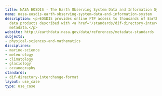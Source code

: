 ```yaml
---
title: NASA EOSDIS - The Earth Observing System Data and Information System
name: nasa-eosdis-earth-observing-system-data-and-information-system
description: <p>EOSDIS provides online FTP access to thousands of Earth system science
  data products described with <a href="/standards/dif-directory-interchange-format.html">DIF</a>
  metadata.</p>
website: http://earthdata.nasa.gov/data/references/metadata-standards
subjects:
- physical-sciences-and-mathematics
disciplines:
- marine-science
- meteorology
- climatology
- glaciology
- oceanography
standards:
- dif-directory-interchange-format
layout: use_case
type: use_case
---
```


